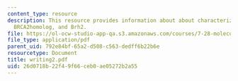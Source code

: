 ```yaml
---
content_type: resource
description: This resource provides information about about characterization of the
  BRCA2homolog, and Brh2.
file: https://ol-ocw-studio-app-qa.s3.amazonaws.com/courses/7-28-molecular-biology-spring-2005/26d0718b22f49f66ceb0ae05272b2a55_writing2.pdf
file_type: application/pdf
parent_uid: 792e84bf-65a2-d508-c563-dedff6b22b6e
resourcetype: Document
title: writing2.pdf
uid: 26d0718b-22f4-9f66-ceb0-ae05272b2a55
---
```

